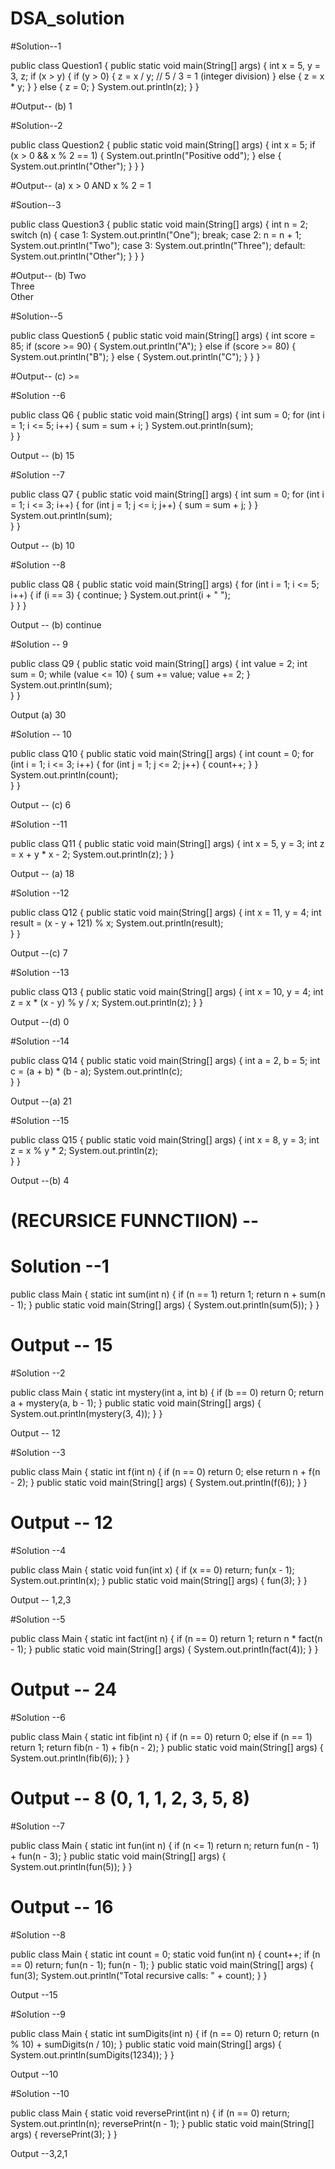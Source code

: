 # DSA_solution

#Solution--1 

public class Question1 {
    public static void main(String[] args) {
        int x = 5, y = 3, z;
        if (x > y) {
            if (y > 0) {
                z = x / y;  // 5 / 3 = 1 (integer division)
            } else {
                z = x * y;
            }
        } else {
            z = 0;
        }
        System.out.println(z); 
    }
}

#Output-- (b) 1

#Solution--2

public class Question2 {
    public static void main(String[] args) {
        int x = 5;
        if (x > 0 && x % 2 == 1) {
            System.out.println("Positive odd");
        } else {
            System.out.println("Other");
        }
    }
}

 #Output-- (a) x > 0 AND x % 2 = 1


#Soution--3

public class Question3 {
    public static void main(String[] args) {
        int n = 2;
        switch (n) {
            case 1:
                System.out.println("One");
                break;
            case 2:
                n = n + 1; 
                System.out.println("Two");
            case 3:
                System.out.println("Three");
            default:
                System.out.println("Other");
        }
    }
}

#Output-- (b)
Two  
Three  
Other

#Solution--5

public class Question5 {
    public static void main(String[] args) {
        int score = 85;
        if (score >= 90) {
            System.out.println("A");
        } else if (score >= 80) {
            System.out.println("B");
        } else {
            System.out.println("C");
        }
    }
}

#Output-- (c) >=

#Solution --6

public class Q6 {
    public static void main(String[] args) {
        int sum = 0;
        for (int i = 1; i <= 5; i++) {
            sum = sum + i;
        }
        System.out.println(sum);  
    }
}

Output -- (b)  15

#Solution --7

public class Q7 {
    public static void main(String[] args) {
        int sum = 0;
        for (int i = 1; i <= 3; i++) {
            for (int j = 1; j <= i; j++) {
                sum = sum + j;
            }
        }
        System.out.println(sum);  
    }
}

Output -- (b) 10

#Solution --8

public class Q8 {
    public static void main(String[] args) {
        for (int i = 1; i <= 5; i++) {
            if (i == 3) {
                continue;
            }
            System.out.print(i + " ");  
        }
    }
}

Output -- (b) continue

#Solution -- 9

public class Q9 {
    public static void main(String[] args) {
        int value = 2;
        int sum = 0;
        while (value <= 10) {
            sum += value;
            value += 2;
        }
        System.out.println(sum);  
    }
}


Output (a) 30

#Solution -- 10

public class Q10 {
    public static void main(String[] args) {
        int count = 0;
        for (int i = 1; i <= 3; i++) {
            for (int j = 1; j <= 2; j++) {
                count++;
            }
        }
        System.out.println(count);  
    }
}

Output -- (c) 6

#Solution --11

public class Q11 {
    public static void main(String[] args) {
        int x = 5, y = 3;
        int z = x + y * x - 2;
        System.out.println(z); 
    }
}

Output -- (a) 18

#Solution --12

public class Q12 {
    public static void main(String[] args) {
        int x = 11, y = 4;
        int result = (x - y + 121) % x;
        System.out.println(result);  
    }
}


Output --(c) 7

#Solution --13

public class Q13 {
    public static void main(String[] args) {
        int x = 10, y = 4;
        int z = x * (x - y) % y / x;
        System.out.println(z); 
    }
}

Output --(d) 0

#Solution --14

public class Q14 {
    public static void main(String[] args) {
        int a = 2, b = 5;
        int c = (a + b) * (b - a);
        System.out.println(c);  
    }
}


Output --(a) 21

#Solution --15

public class Q15 {
    public static void main(String[] args) {
        int x = 8, y = 3;
        int z = x % y * 2;
        System.out.println(z);  
    }
}

Output --(b) 4



# (RECURSICE FUNNCTIION) --

# Solution --1

public class Main {
    static int sum(int n) {
        if (n == 1)
            return 1;
        return n + sum(n - 1);
    }
    public static void main(String[] args) {
        System.out.println(sum(5));
    }
}


# Output -- 15

#Solution --2

public class Main {
    static int mystery(int a, int b) {
        if (b == 0)
            return 0;
        return a + mystery(a, b - 1);
    }
    public static void main(String[] args) {
        System.out.println(mystery(3, 4));
    }
}

Output -- 12

#Solution --3

public class Main {
    static int f(int n) {
        if (n == 0)
            return 0;
        else
            return n + f(n - 2);
    }
    public static void main(String[] args) {
        System.out.println(f(6));
    }
}

# Output -- 12

#Solution --4

public class Main {
    static void fun(int x) {
        if (x == 0)
            return;
        fun(x - 1);
        System.out.println(x);
    }
    public static void main(String[] args) {
        fun(3);
    }
}

Output -- 1,2,3

#Solution --5

public class Main {
    static int fact(int n) {
        if (n == 0)
            return 1;
        return n * fact(n - 1);
    }
    public static void main(String[] args) {
        System.out.println(fact(4));
    }
}

# Output -- 24

#Solution --6

public class Main {
    static int fib(int n) {
        if (n == 0)
            return 0;
        else if (n == 1)
            return 1;
        return fib(n - 1) + fib(n - 2);
    }
    public static void main(String[] args) {
        System.out.println(fib(6));
    }
}

# Output -- 8  (0, 1, 1, 2, 3, 5, 8)

#Solution --7

public class Main {
    static int fun(int n) {
        if (n <= 1)
            return n;
        return fun(n - 1) + fun(n - 3);
    }
    public static void main(String[] args) {
        System.out.println(fun(5));
    }
}

# Output -- 16

#Solution --8

public class Main {
    static int count = 0;
    static void fun(int n) {
        count++;
        if (n == 0)
            return;
        fun(n - 1);
        fun(n - 1);
    }
    public static void main(String[] args) {
        fun(3);
        System.out.println("Total recursive calls: " + count);
    }
}

Output --15

#Solution --9

public class Main {
    static int sumDigits(int n) {
        if (n == 0)
            return 0;
        return (n % 10) + sumDigits(n / 10);
    }
    public static void main(String[] args) {
        System.out.println(sumDigits(1234));
    }
}

Output --10

#Solution --10

public class Main {
    static void reversePrint(int n) {
        if (n == 0)
            return;
        System.out.println(n);
        reversePrint(n - 1);
    }
    public static void main(String[] args) {
        reversePrint(3);
    }
}

Output --3,2,1





